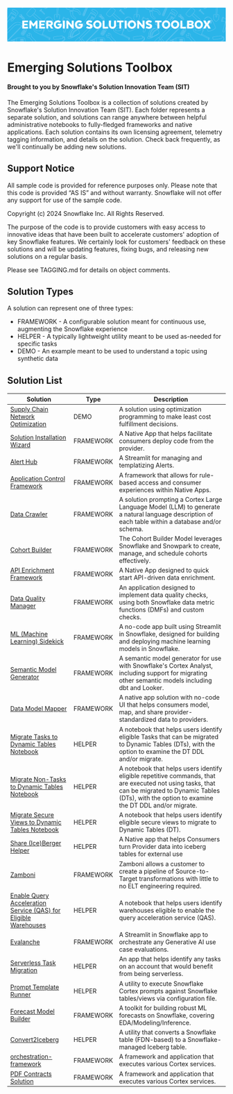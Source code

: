 ![Emerging Solutions Toolbox Banner](banner_emerging_solutions_toolbox.png)

# Emerging Solutions Toolbox
#### Brought to you by Snowflake's Solution Innovation Team (SIT)
The Emerging Solutions Toolbox is a collection of solutions created by Snowflake's Solution Innovation Team (SIT).  Each folder represents a separate solution, and solutions can range anywhere between helpful administrative notebooks to fully-fledged frameworks and native applications.  Each solution contains its own licensing agreement, telemetry tagging information, and details on the solution.  Check back frequently, as we'll continually be adding new solutions.

## Support Notice
All sample code is provided for reference purposes only. Please note that this code is provided “AS IS” and without warranty.  Snowflake will not offer any support for use of the sample code.

Copyright (c) 2024 Snowflake Inc. All Rights Reserved.

The purpose of the code is to provide customers with easy access to innovative ideas that have been built to accelerate customers' adoption of key Snowflake features.  We certainly look for customers' feedback on these solutions and will be updating features, fixing bugs, and releasing new solutions on a regular basis.

Please see TAGGING.md for details on object comments.


## Solution Types
A solution can represent one of three types:

* FRAMEWORK - A configurable solution meant for continuous use, augmenting the Snowflake experience
* HELPER - A typically lightweight utility meant to be used as-needed for specific tasks
* DEMO - An example meant to be used to understand a topic using synthetic data


## Solution List

| Solution | Type | Description |
| --- | --- | --- |
| [Supply Chain Network Optimization](https://github.com/Snowflake-Labs/sfguide-supply-chain-network-optimization/) | DEMO | A solution using optimization programming to make least cost fulfillment decisions. |
| [Solution Installation Wizard](https://github.com/Snowflake-Labs/sfguide-solution-installation-wizard/) | FRAMEWORK | A Native App that helps facilitate consumers deploy code from the provider. |
| [Alert Hub](https://github.com/Snowflake-Labs/sfguide-alert-hub/) | FRAMEWORK | A Streamlit for managing and templatizing Alerts. |
| [Application Control Framework](https://github.com/Snowflake-Labs/sfguide-application-control-framework/) | FRAMEWORK | A framework that allows for rule-based access and consumer experiences within Native Apps. |
| [Data Crawler](https://github.com/Snowflake-Labs/sfguide-data-crawler/) | FRAMEWORK | A solution prompting a Cortex Large Language Model (LLM) to generate a natural language description of each table within a database and/or schema. |
| [Cohort Builder](https://github.com/Snowflake-Labs/sfguide-cohort-builder/) | FRAMEWORK | The Cohort Builder Model leverages Snowflake and Snowpark to create, manage, and schedule cohorts effectively. |
| [API Enrichment Framework](https://github.com/Snowflake-Labs/sfguide-getting-started-with-api-enrichment-framework/) | FRAMEWORK | A Native App designed to quick start API-driven data enrichment. |
| [Data Quality Manager](https://github.com/Snowflake-Labs/sfguide-getting-started-with-data-quality-manager/) | FRAMEWORK | An application designed to implement data quality checks, using both Snowflake data metric functions (DMFs) and custom checks. |
| [ML (Machine Learning) Sidekick](https://github.com/Snowflake-Labs/sfguide-build-and-deploy-snowpark-ml-models-using-streamlit-snowflake-notebooks/) | FRAMEWORK | A no-code app built using Streamlit in Snowflake, designed for building and deploying machine learning models in Snowflake. |
| [Semantic Model Generator](https://github.com/Snowflake-Labs/semantic-model-generator/) | FRAMEWORK | A semantic model generator for use with Snowflake's Cortex Analyst, including support for migrating other semantic models including dbt and Looker. |
| [Data Model Mapper](https://github.com/Snowflake-Labs/sfguide-data-model-mapper/) | FRAMEWORK | A native app solution with no-code UI that helps consumers model, map, and share provider-standardized data to providers. |
| [Migrate Tasks to Dynamic Tables Notebook](/helper-tasks-to-dynamic-tables) | HELPER | A notebook that helps users identify eligible Tasks that can be migrated to Dynamic Tables (DTs), with the option to examine the DT DDL and/or migrate. |
| [Migrate Non-Tasks to Dynamic Tables Notebook](/helper-non_tasks-to-dynamic-tables) | HELPER | A notebook that helps users identify eligible repetitive commands, that are executed not using tasks, that can be migrated to Dynamic Tables (DTs), with the option to examine the DT DDL and/or migrate. |
| [Migrate Secure Views to Dynamic Tables Notebook](/helper-secure-views-to-dynamic-tables) | HELPER | A notebook that helps users identify eligible secure views to migrate to Dynamic Tables (DT). |
| [Share (Ice)Berger Helper](/helper-share-iceberger-helper) | HELPER | A Native app that helps Consumers turn Provider data into iceberg tables for external use
| [Zamboni](/framework-zamboni) | FRAMEWORK | Zamboni allows a customer to create a pipeline of Source-to-Target transformations with little to no ELT engineering required.|
| [Enable Query Acceleration Service (QAS) for Eligible Warehouses](/helper-enable-qas-eligible-warehouses) | HELPER | A notebook that helps users identify warehouses eligible to enable the query acceleration service (QAS). |
| [Evalanche](/framework-evalanche) | FRAMEWORK | A Streamlit in Snowflake app to orchestrate any Generative AI use case evaluations. |
| [Serverless Task Migration](/helper-serverless-task-migration) | HELPER | An app that helps identify any tasks on an account that would benefit from being serverless. |
| [Prompt Template Runner](/helper-prompt-template-runner) | HELPER | A utility to execute Snowflake Cortex prompts against Snowflake tables/views via configuration file. |
| [Forecast Model Builder](/framework-forecast-model-builder) | FRAMEWORK | A toolkit for building robust ML forecasts on Snowflake, covering EDA/Modeling/Inference. |
| [Convert2Iceberg](/helper-convert2iceberg) | HELPER | A utility that converts a Snowflake table (FDN-based) to a Snowflake-managed Iceberg table. |
| [orchestration-framework](/orchestration-framework) | FRAMEWORK | A framework and application that executes various Cortex services. |
| [PDF Contracts Solution](/sfguide-build-contracts-chatbot-using-documentai-cortex-search-in-snowflake) | FRAMEWORK | A framework and application that executes various Cortex services. |
